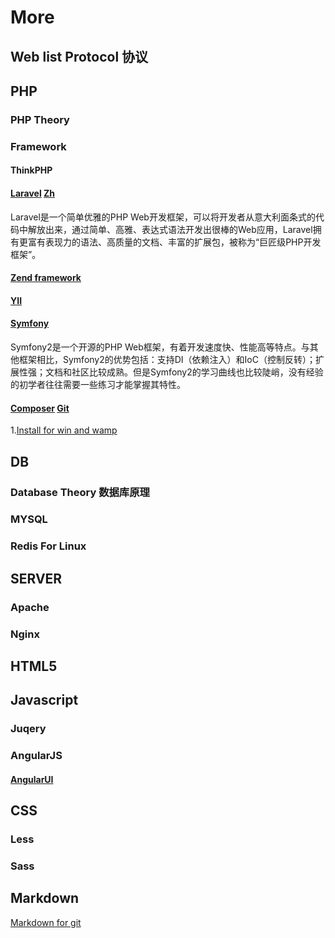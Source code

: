 More
===
**Web list**
Protocol 协议
---

PHP
---
### PHP Theory

### Framework

#### ThinkPHP

#### [Laravel](http://laravel.com) [Zh](http://golaravel.com)

Laravel是一个简单优雅的PHP Web开发框架，可以将开发者从意大利面条式的代码中解放出来，通过简单、高雅、表达式语法开发出很棒的Web应用，Laravel拥有更富有表现力的语法、高质量的文档、丰富的扩展包，被称为“巨匠级PHP开发框架”。 

#### [Zend framework](http://framework.zend.com)

#### [YII](http://www.yiiframework.com)

#### [Symfony](http://symfony.com)

Symfony2是一个开源的PHP Web框架，有着开发速度快、性能高等特点。与其他框架相比，Symfony2的优势包括：支持DI（依赖注入）和IoC（控制反转）；扩展性强；文档和社区比较成熟。但是Symfony2的学习曲线也比较陡峭，没有经验的初学者往往需要一些练习才能掌握其特性。

#### [Composer](https://getcomposer.org) [Git](https://github.com/composer/composer)

1.[Install for win and wamp](https://github.com/codeinfo/More/blob/master/composer/Install-for-win-and-wamp)

DB
---
### Database Theory 数据库原理

### MYSQL

### Redis For Linux

SERVER
---

### Apache

### Nginx

HTML5
---



Javascript
---

### Juqery

### AngularJS

#### [AngularUI](http://angular-ui.github.io)

CSS
---

### Less

### Sass


Markdown
---

[Markdown for git](https://github.com/codeinfo/More/blob/master/Markdown/markdown-for-git.md)<br />